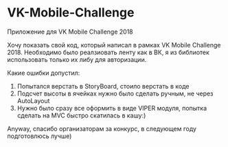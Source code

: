 # VK-Mobile-Challenge
Приложение для VK Mobile Challenge 2018

Хочу показать свой код, который написал в рамках VK Mobile Challenge 2018. Необходимо было реалзиовать ленту как в ВК, я  из библиотек использовать только их либу для авторизации. 

Какие ошибки допустил:
1. Попытался верстать в StoryBoard, стоило верстать в коде
2. Подсчет высоты в ячейках нужно было сделать ручным, не через AutoLayout
3. Нужно было сразу все оформить в виде VIPER модуля, попытка сделать на MVC быстро скатилась в кашу:)

Anyway, спасибо организаторам за конкурс, в следующем году подготовлюсь лучше)
